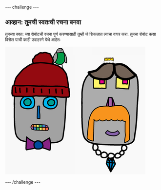 --- challenge ---

## आव्हान: तुमची स्वतःची रचना बनवा

तुमच्या स्वत: च्या रोबोटची रचना पूर्ण करण्यासाठी तुम्ही जे शिकलात त्याचा वापर करा. तुमचा रोबोट कसा दिसेल याची काही उदाहरणे येथे आहेतः

![screenshot](images/robot-examples.png)

--- /challenge ---